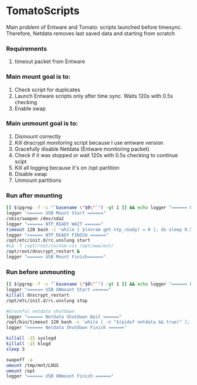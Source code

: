 # TomatoScripts

Main problem of Entware and Tomato: scripts launched before timesync. Therefore, Netdata removes last saved data and starting from scratch

### Requirements
1. timeout packet from Entware

### Main mount goal is to:
1. Check script for duplicates
2. Launch Entware scripts only after time sync. Waits 120s with 0.5s checking
3. Enable swap

### Main unmount goal is to:
1. Dismount correctly
2. Kill dnscrypt monitoring script because I use entware version
3. Gracefully disable Netdata (Entware monitoring packet)
4. Check if it was stopped or wait 120s with 0.5s checking to continue scipt
5. Kill all logging because it's on /opt partition
6. Disable swap
7. Unmount partitions

### Run after mounting
```bash
[[ $(pgrep -f -c "`basename \"$0\"`") -gt 1 ]] && echo logger "====== DUP DETECTED: mount ======" && exit
logger "====== USB Mount Start ======"
/sbin/swapon /dev/sda2
logger "====== NTP_READY WAIT ======"
timeout 120 bash -c 'while [ $(nvram get ntp_ready) = 0 ]; do sleep 0.5; done'
logger "====== NTP_READY FINISH ======"
/opt/etc/init.d/rc.unslung start
#cp -f /opt/root/custom.css /opt/www/ext/
/opt/root/dnscrypt_restart &
logger "====== USB Mount Finish======"
```

### Run before unmounting
```bash
[[ $(pgrep -f -c "`basename \"$0\"`") -gt 1 ]] && echo logger "====== DUP DETECTED: unmount ======" && exit
logger "====== USB UNmount Start ======"
killall dnscrypt_restart
/opt/etc/init.d/rc.unslung stop

#Graceful netdata shutdown
logger "====== Netdata Shutdown Wait ======"
/opt/bin/timeout 120 bash -c 'while [ -n "$(pidof netdata && true)" ]; do sleep 0.5; done'
logger "====== Netdata Shutdown Finish ======"

killall -15 syslogd
killall -15 klogd
sleep 3

swapoff -a
umount /tmp/mnt/LOGS
umount /opt
logger "====== USB UNmount Finish ======"
```
